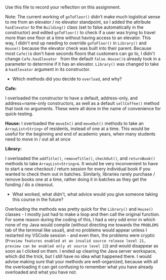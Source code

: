 Use this file to record your reflection on this assignment.

Note: The current working of `goToFloor()` didn't make much logistical sense to me from an elevator / no elevator standpoint, so I added the attribute `hasElevator` to the `Building()` class (set to false automatically in the constructor) and edited `goToFloor()` to check if a user was trying to travel more than one floor at a time without having access to an elevator. This way, I didn't end up needing to override `goToFloor()` in `Library()` and `House()` because the elevator check was built into their parent. Because most `Cafe()`s don't have seconds floors that customers can go to, I didn't change `Cafe.hasElevator ` from the default `false`. `House()`s already took in a parameter to determine if it has an elevator. `Library()` was changed to take a `hasElevator` argument in its constructor. 

- Which methods did you decide to `overload`, and why?

**Cafe:**

I overloaded the constructor to have a default, address-only, and address+name-only constructors, as well as a default `sellCoffee()` method that took no arguments. These were all done in the name of convenience for quick-testing.  

**House:**
I overloaded the `moveIn()` and `moveOut()` methods to take an `ArrayList<String>` of residents, instead of one at a time. This would be useful for the beginning and end of academic years, when many students need to move in / out all at once

**Library:** 

I overloaded the `addTitle()`, `removeTitle()`, `checkOut()`, and `returnBook()` methods to take `ArrayList<String>`s. It would be very inconvenient to have to start a new checkout / return session for every individual book if you wanted to check them out in batches. Similarly, libraries rarely purchase / remove books one at a time, rather doing it in batches as they get the funding / do a cleanout.  

- What worked, what didn't, what advice would you give someone taking this course in the future?

Overloading the methods was pretty quick for the `Library()` and `House()` classes - I mostly just had to make a loop and then call the original function. For some reason during the coding of this, I had a very odd error in which none of my Java would compile (without directing me towards the `PROBLEMS` tab of the terminal like usual), and no problems would appear unless I restarted my VSCode session - and even then, the problems were cryptic (`Preview features enabled at an invalid source release level 21, preview can be enabled only at source level 22`) and would disappear as soon as I clicked on them. I ended up clearing the Java server workspace, which did the trick, but I still have no idea what happened there. I would advise making sure that your methods are well-organized, because with all the overloading it can get confusing to remember what you have already overloaded and what you have not. 